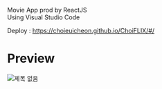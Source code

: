 Movie App prod by ReactJS</br>
Using Visual Studio Code

Deploy : https://choieuicheon.github.io/ChoiFLIX/#/

# Preview
![제목 없음](https://github.com/ChoiEuiCheon/ChoiFLIX/assets/103105033/8e3ef115-1ffd-4f11-ad53-5effff78ce39)
